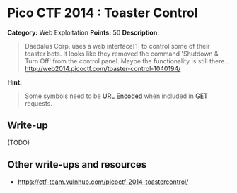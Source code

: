 # Pico CTF 2014 : Toaster Control

**Category:** Web Exploitation
**Points:** 50
**Description:**

>Daedalus Corp. uses a web interface[1] to control some of their toaster bots. It looks like they removed the command 'Shutdown & Turn Off' from the control panel. Maybe the functionality is still there...
http://web2014.picoctf.com/toaster-control-1040194/

**Hint:**
>Some symbols need to be [URL Encoded](http://en.wikipedia.org/wiki/Percent-encoding) when included in [GET](http://www.w3schools.com/tags/ref_httpmethods.asp) requests.

## Write-up

(TODO)

## Other write-ups and resources

* <https://ctf-team.vulnhub.com/picoctf-2014-toastercontrol/>
